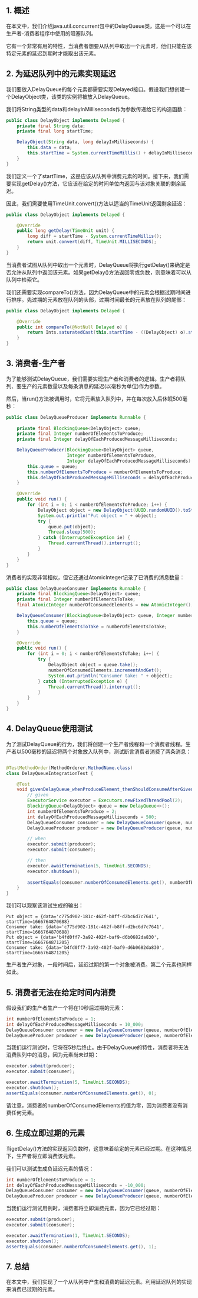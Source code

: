 ## 1. 概述

在本文中，我们介绍java.util.concurrent包中的DelayQueue类，这是一个可以在生产者-消费者程序中使用的阻塞队列。

它有一个非常有用的特性，当消费者想要从队列中取出一个元素时，他们只能在该特定元素的延迟到期时才能取出该元素。

## 2. 为延迟队列中的元素实现延迟

我们要放入DelayQueue的每个元素都需要实现Delayed接口。假设我们想创建一个DelayObject类，该类的实例将被放入DelayQueue。

我们将String类型的data和delayInMilliseconds作为参数传递给它的构造函数：

```java
public class DelayObject implements Delayed {
    private final String data;
    private final long startTime;

    DelayObject(String data, long delayInMilliseconds) {
        this.data = data;
        this.startTime = System.currentTimeMillis() + delayInMilliseconds;
    }
}
```

我们定义一个了startTime，这是应该从队列中消费元素的时间。接下来，我们需要实现getDelay()方法，它应该在给定的时间单位内返回与该对象关联的剩余延迟。

因此，我们需要使用TimeUnit.convert()方法以适当的TimeUnit返回剩余延迟：

```java
public class DelayObject implements Delayed {

    @Override
    public long getDelay(TimeUnit unit) {
        long diff = startTime - System.currentTimeMillis();
        return unit.convert(diff, TimeUnit.MILLISECONDS);
    }
}
```

当消费者试图从队列中取出一个元素时，DelayQueue将执行getDelay()来确定是否允许从队列中返回该元素。如果getDelay()方法返回零或负数，则意味着可以从队列中检索它。

我们还需要实现compareTo()方法，因为DelayQueue中的元素会根据过期时间进行排序。先过期的元素放在队列的头部，过期时间最长的元素放在队列的尾部：

```java
public class DelayObject implements Delayed {

    @Override
    public int compareTo(@NotNull Delayed o) {
        return Ints.saturatedCast(this.startTime - ((DelayObject) o).startTime);
    }
}
```

## 3. 消费者-生产者

为了能够测试DelayQueue，我们需要实现生产者和消费者的逻辑。生产者将队列、要生产的元素数量以及每条消息的延迟(以毫秒为单位)作为参数。

然后，当run()方法被调用时，它将元素放入队列中，并在每次放入后休眠500毫秒：

```java
public class DelayQueueProducer implements Runnable {
    
    private final BlockingQueue<DelayObject> queue;
    private final Integer numberOfElementsToProduce;
    private final Integer delayOfEachProducedMessageMilliseconds;

    DelayQueueProducer(BlockingQueue<DelayObject> queue,
                       Integer numberOfElementsToProduce,
                       Integer delayOfEachProducedMessageMilliseconds) {
        this.queue = queue;
        this.numberOfElementsToProduce = numberOfElementsToProduce;
        this.delayOfEachProducedMessageMilliseconds = delayOfEachProducedMessageMilliseconds;
    }

    @Override
    public void run() {
        for (int i = 0; i < numberOfElementsToProduce; i++) {
            DelayObject object = new DelayObject(UUID.randomUUID().toString(), delayOfEachProducedMessageMilliseconds);
            System.out.println("Put object = " + object);
            try {
                queue.put(object);
                Thread.sleep(500);
            } catch (InterruptedException ie) {
                Thread.currentThread().interrupt();
            }
        }
    }
}
```

消费者的实现非常相似，但它还通过AtomicInteger记录了已消费的消息数量：

```java
public class DelayQueueConsumer implements Runnable {
    private final BlockingQueue<DelayObject> queue;
    private final Integer numberOfElementsToTake;
    final AtomicInteger numberOfConsumedElements = new AtomicInteger();

    DelayQueueConsumer(BlockingQueue<DelayObject> queue, Integer numberOfElementsToTake) {
        this.queue = queue;
        this.numberOfElementsToTake = numberOfElementsToTake;
    }

    @Override
    public void run() {
        for (int i = 0; i < numberOfElementsToTake; i++) {
            try {
                DelayObject object = queue.take();
                numberOfConsumedElements.incrementAndGet();
                System.out.println("Consumer take: " + object);
            } catch (InterruptedException e) {
                Thread.currentThread().interrupt();
            }
        }
    }
}
```

## 4. DelayQueue使用测试

为了测试DelayQueue的行为，我们将创建一个生产者线程和一个消费者线程。生产者以500毫秒的延迟将两个对象放入队列中，测试断言消费者消费了两条消息：

```java

@TestMethodOrder(MethodOrderer.MethodName.class)
class DelayQueueIntegrationTest {

    @Test
    void givenDelayQueue_whenProduceElement_thenShouldConsumeAfterGivenDelay() throws InterruptedException {
        // given
        ExecutorService executor = Executors.newFixedThreadPool(2);
        BlockingQueue<DelayObject> queue = new DelayQueue<>();
        int numberOfElementsToProduce = 2;
        int delayOfEachProducedMessageMilliseconds = 500;
        DelayQueueConsumer consumer = new DelayQueueConsumer(queue, numberOfElementsToProduce);
        DelayQueueProducer producer = new DelayQueueProducer(queue, numberOfElementsToProduce, delayOfEachProducedMessageMilliseconds);

        // when
        executor.submit(producer);
        executor.submit(consumer);

        // then
        executor.awaitTermination(5, TimeUnit.SECONDS);
        executor.shutdown();
        
        assertEquals(consumer.numberOfConsumedElements.get(), numberOfElementsToProduce);
    }
}
```

我们可以观察该测试生成的输出：

```text
Put object = {data='c775d902-181c-462f-b8ff-d2bc6d7c7641', startTime=1666764870688}
Consumer take: {data='c775d902-181c-462f-b8ff-d2bc6d7c7641', startTime=1666764870688}
Put object = {data='b4fd0ff7-3a92-402f-baf9-d6b0682da830', startTime=1666764871205}
Consumer take: {data='b4fd0ff7-3a92-402f-baf9-d6b0682da830', startTime=1666764871205}
```

生产者生产对象，一段时间后，延迟过期的第一个对象被消费。第二个元素也同样如此。

## 5. 消费者无法在给定时间内消费

假设我们的生产者生产一个将在10秒后过期的元素：

```java
int numberOfElementsToProduce = 1;
int delayOfEachProducedMessageMilliseconds = 10_000;
DelayQueueConsumer consumer = new DelayQueueConsumer(queue, numberOfElementsToProduce);
DelayQueueProducer producer = new DelayQueueProducer(queue, numberOfElementsToProduce, delayOfEachProducedMessageMilliseconds);
```

当我们运行测试时，它将在5秒后终止。由于DelayQueue的特性，消费者将无法消费队列中的消息，因为元素尚未过期：

```java
executor.submit(producer);
executor.submit(consumer);

executor.awaitTermination(5, TimeUnit.SECONDS);
executor.shutdown();
assertEquals(consumer.numberOfConsumedElements.get(), 0);
```

请注意，消费者的numberOfConsumedElements的值为零，因为消费者没有消费任何元素。

## 6. 生成立即过期的元素

当getDelay()方法的实现返回负数时，这意味着给定的元素已经过期。在这种情况下，生产者将立即消费该元素。

我们可以测试生成负延迟元素的情况：

```java
int numberOfElementsToProduce = 1;
int delayOfEachProducedMessageMilliseconds = -10_000;
DelayQueueConsumer consumer = new DelayQueueConsumer(queue, numberOfElementsToProduce);
DelayQueueProducer producer = new DelayQueueProducer(queue, numberOfElementsToProduce, delayOfEachProducedMessageMilliseconds);
```

当我们运行测试用例时，消费者将立即消费元素，因为它已经过期：

```java
executor.submit(producer);
executor.submit(consumer);

executor.awaitTermination(1, TimeUnit.SECONDS);
executor.shutdown();
assertEquals(consumer.numberOfConsumedElements.get(), 1);
```

## 7. 总结

在本文中，我们实现了一个从队列中产生和消费的延迟元素。利用延迟队列的实现来消费已过期的元素。